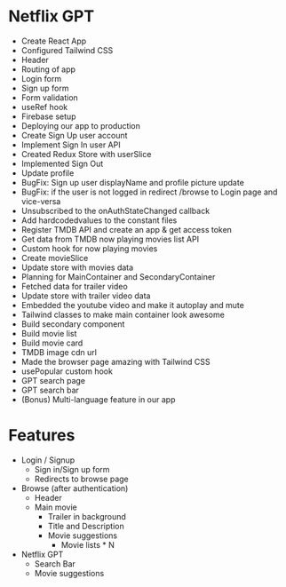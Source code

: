 # Netflix GPT
- Create React App
- Configured Tailwind CSS
- Header
- Routing of app
- Login form
- Sign up form
- Form validation
- useRef hook
- Firebase setup
- Deploying our app to production
- Create Sign Up user account
- Implement Sign In user API
- Created Redux Store with userSlice
- Implemented Sign Out
- Update profile
- BugFix: Sign up user displayName and profile picture update
- BugFix: if the user is not logged in redirect /browse to Login page and vice-versa
- Unsubscribed to the onAuthStateChanged callback
- Add hardcodedvalues to the constant files
- Register TMDB API and create an app & get access token
- Get data from TMDB now playing movies list API
- Custom hook for now playing movies
- Create movieSlice
- Update store with movies data
- Planning for MainContainer and SecondaryContainer
- Fetched data for trailer video
- Update store with trailer video data
- Embedded the youtube video and make it autoplay and mute
- Tailwind classes to make main container look awesome
- Build secondary component
- Build movie list
- Build movie card
- TMDB image cdn url
- Made the browser page amazing with Tailwind CSS
- usePopular custom hook
- GPT search page
- GPT search bar
- (Bonus) Multi-language feature in our app

# Features
- Login / Signup
    - Sign in/Sign up form
    - Redirects to browse page
- Browse (after authentication)
    - Header
    - Main movie
        - Trailer in background
        - Title and Description
        - Movie suggestions
            - Movie lists * N
- Netflix GPT
    - Search Bar
    - Movie suggestions
